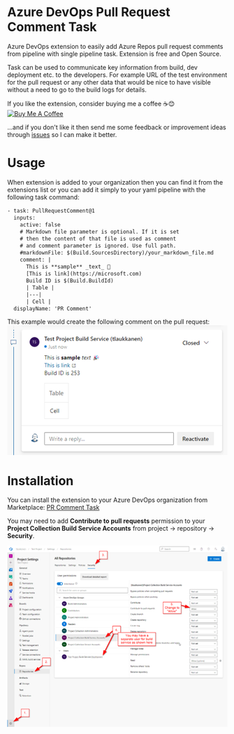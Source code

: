 # Azure DevOps Pull Request Comment Task

Azure DevOps extension to easily add Azure Repos pull request comments from pipeline with single pipeline task. Extension is free and Open Source.

Task can be used to communicate key information from build, dev deployment etc. to the developers. For example URL of the test environment for the pull request or any other data that would be nice to have visible without a need to go to the build logs for details.

If you like the extension, consider buying me a coffee ☕😊
<a href="https://www.buymeacoffee.com/tlaukkanen" target="_blank"><img src="https://cdn.buymeacoffee.com/buttons/v2/default-yellow.png" alt="Buy Me A Coffee" style="height: 60px !important;width: 217px !important;" ></a>

...and if you don't like it then send me some feedback or improvement ideas through [issues](https://github.com/tlaukkanen/azure-devops-pr-comment-extension/issues) so I can make it better.

# Usage

When extension is added to your organization then you can find it from the extensions list or you can add it simply to your yaml pipeline with the following task command:

```
- task: PullRequestComment@1
  inputs:
    active: false
    # Markdown file parameter is optional. If it is set
    # then the content of that file is used as comment
    # and comment parameter is ignored. Use full path.
    #markdownFile: $(Build.SourcesDirectory)/your_markdown_file.md 
    comment: |
      This is **sample** _text_ 🎉
      [This is link](https://microsoft.com)
      Build ID is $(Build.BuildId)
      | Table |
      |---|
      | Cell |
  displayName: 'PR Comment'
```

This example would create the following comment on the pull request:
![Screenshot](screenshots/screen1.png)

# Installation

You can install the extension to your Azure DevOps organization from Marketplace:
[PR Comment Task](https://marketplace.visualstudio.com/items?itemName=TommiLaukkanen.pr-comment-extension)

You may need to add **Contribute to pull requests** permission to your **Project Collection Build Service Accounts** from project -> repository -> **Security**.

![Permissions](screenshots/screen3.png)
